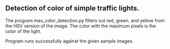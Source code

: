 ## Detection of color of simple traffic lights.  

The program max\_color\_detection.py filters out red, green, and yellow from the HSV version of the image. The color with the maximum pixels is the color of the light.  

Program runs successfully against the given sample images.
